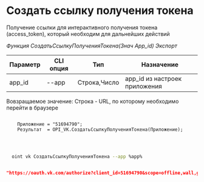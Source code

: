 ﻿---
sidebar_position: 1
---

# Создать ссылку получения токена
Получение ссылки для интерактивного получения токена (access_token), который необходим для дальнейших действий


*Функция СоздатьСсылкуПолученияТокена(Знач App_id) Экспорт*

  | Параметр | CLI опция | Тип | Назначение |
  |-|-|-|-|
  | app_id | --app | Строка,Число | app_id из настроек приложения |

  
  Вовзращаемое значение:   Строка - URL, по которому необходимо перейти в браузере 

```bsl title="Пример кода"
	
    Приложение = "51694790";
    Результат  = OPI_VK.СоздатьСсылкуПолученияТокена(Приложение);

	
```

```sh title="Пример команд CLI"
    
  oint vk СоздатьСсылкуПолученияТокена --app %app%

```


```json title="Результат"

"https://oauth.vk.com/authorize?client_id=51694790&scope=offline,wall,groups,photos,stats,stories,ads,market,video&v=5.131&response_type=token&redirect_uri=https://api.vk.com/blank.html"

```
